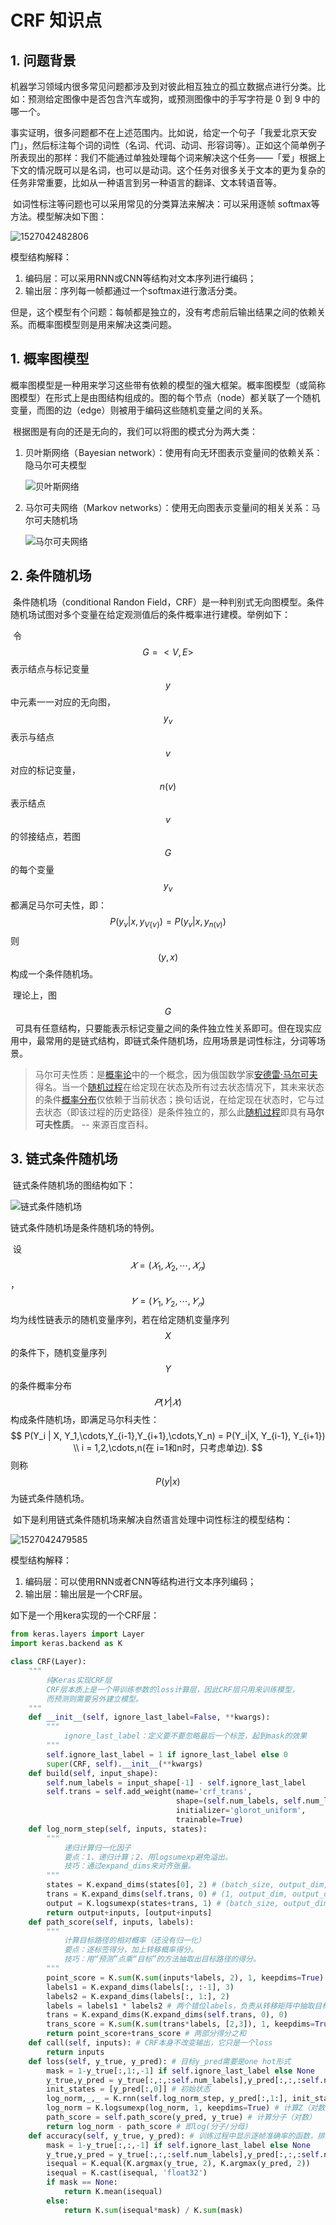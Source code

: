 # CRF 知识点

## 1. 问题背景

​	机器学习领域内很多常见问题都涉及到对彼此相互独立的孤立数据点进行分类。比如：预测给定图像中是否包含汽车或狗，或预测图像中的手写字符是 0 到 9 中的哪一个。

​	事实证明，很多问题都不在上述范围内。比如说，给定一个句子「我爱北京天安门」，然后标注每个词的词性（名词、代词、动词、形容词等）。正如这个简单例子所表现出的那样：我们不能通过单独处理每个词来解决这个任务——「爱」根据上下文的情况既可以是名词，也可以是动词。这个任务对很多关于文本的更为复杂的任务非常重要，比如从一种语言到另一种语言的翻译、文本转语音等。

​	如词性标注等问题也可以采用常见的分类算法来解决：可以采用逐帧 softmax等方法。模型解决如下图：

![1527042482806](../images/CRF/1527042482806.png)

模型结构解释：

1. 编码层：可以采用RNN或CNN等结构对文本序列进行编码；
2. 输出层：序列每一帧都通过一个softmax进行激活分类。

但是，这个模型有个问题：每帧都是独立的，没有考虑前后输出结果之间的依赖关系。而概率图模型则是用来解决这类问题。

## 1. 概率图模型

​	概率图模型是一种用来学习这些带有依赖的模型的强大框架。概率图模型（或简称图模型）在形式上是由图结构组成的。图的每个节点（node）都关联了一个随机变量，而图的边（edge）则被用于编码这些随机变量之间的关系。

​	根据图是有向的还是无向的，我们可以将图的模式分为两大类：

1. 贝叶斯网络（ Bayesian network）：使用有向无环图表示变量间的依赖关系：隐马尔可夫模型

   ![贝叶斯网络](../images/CRF/贝叶斯网络.jpeg)

2. 马尔可夫网络（Markov networks）：使用无向图表示变量间的相关关系：马尔可夫随机场

   ![马尔可夫网络](../images/CRF/马尔可夫网络.png)

## 2. 条件随机场

​	条件随机场（conditional Randon Field，CRF）是一种判别式无向图模型。条件随机场试图对多个变量在给定观测值后的条件概率进行建模。举例如下：

​	令 $$ G = <V, E> $$ 表示结点与标记变量 $$ y $$ 中元素一一对应的无向图， $$ y_v$$ 表示与结点 $$ v $$ 对应的标记变量，$$ n(v) $$ 表示结点 $$ v $$ 的邻接结点，若图 $$ G $$ 的每个变量 $$ y_v $$ 都满足马尔可夫性，即：
$$
P(y_v|x,y_{V\{v\}}) = P(y_v | x, y_{n(v)})
$$
则 $$ (y, x) $$ 构成一个条件随机场。

​	理论上，图 $$ G $$   可具有任意结构，只要能表示标记变量之间的条件独立性关系即可。但在现实应用中，最常用的是链式结构，即链式条件随机场，应用场景是词性标注，分词等场景。

> 马尔可夫性质：是[概率论](https://baike.baidu.com/item/概率论)中的一个概念，因为俄国数学家[安德雷·马尔可夫](https://baike.baidu.com/item/安德雷·马尔可夫)得名。当一个[随机过程](https://baike.baidu.com/item/随机过程)在给定现在状态及所有过去状态情况下，其未来状态的条件[概率分布](https://baike.baidu.com/item/概率分布)仅依赖于当前状态；换句话说，在给定现在状态时，它与过去状态（即该过程的历史路径）是条件独立的，那么此[随机过程](https://baike.baidu.com/item/随机过程)即具有**马尔可夫性质**。 -- 来源百度百科。

## 3. 链式条件随机场

​	链式条件随机场的图结构如下：

![链式条件随机场](../images/CRF/链式条件随机场.png)

链式条件随机场是条件随机场的特例。

​	设 $$ 𝑋=(𝑋_1,𝑋_2,\cdots,𝑋_𝑛) $$ ，$$ 𝑌=(𝑌_1,𝑌_2,\cdots,𝑌_𝑛) $$ 均为线性链表示的随机变量序列，若在给定随机变量序列 $$ X $$的条件下，随机变量序列 $$ Y $$ 的条件概率分布 $$ 𝑃(𝑌|𝑋) $$ 构成条件随机场，即满足马尔科夫性：
$$
P(Y_i | X, Y_1,\cdots,Y_{i-1},Y_{i+1},\cdots,Y_n) = P(Y_i|X, Y_{i-1}, Y_{i+1}) \\
i = 1,2,\cdots,n(在 i=1和n时，只考虑单边).
$$
则称 $$ P(y|x) $$ 为链式条件随机场。

​	如下是利用链式条件随机场来解决自然语言处理中词性标注的模型结构：

![1527042479585](../images/CRF/1527042479585.png)

模型结构解释：

1. 编码层：可以使用RNN或者CNN等结构进行文本序列编码；
2. 输出层：输出层是一个CRF层。

如下是一个用kera实现的一个CRF层：

```python
from keras.layers import Layer
import keras.backend as K

class CRF(Layer):
    """
    	纯Keras实现CRF层
    	CRF层本质上是一个带训练参数的loss计算层，因此CRF层只用来训练模型，
    	而预测则需要另外建立模型。
    """
    def __init__(self, ignore_last_label=False, **kwargs):
        """
        	ignore_last_label：定义要不要忽略最后一个标签，起到mask的效果
        """
        self.ignore_last_label = 1 if ignore_last_label else 0
        super(CRF, self).__init__(**kwargs)
    def build(self, input_shape):
        self.num_labels = input_shape[-1] - self.ignore_last_label
        self.trans = self.add_weight(name='crf_trans',
                                     shape=(self.num_labels, self.num_labels),
                                     initializer='glorot_uniform',
                                     trainable=True)
    def log_norm_step(self, inputs, states):
        """
        	递归计算归一化因子
        	要点：1、递归计算；2、用logsumexp避免溢出。
        	技巧：通过expand_dims来对齐张量。
        """
        states = K.expand_dims(states[0], 2) # (batch_size, output_dim, 1)
        trans = K.expand_dims(self.trans, 0) # (1, output_dim, output_dim)
        output = K.logsumexp(states+trans, 1) # (batch_size, output_dim)
        return output+inputs, [output+inputs]
    def path_score(self, inputs, labels):
        """
        	计算目标路径的相对概率（还没有归一化）
        	要点：逐标签得分，加上转移概率得分。
        	技巧：用“预测”点乘“目标”的方法抽取出目标路径的得分。
        """
        point_score = K.sum(K.sum(inputs*labels, 2), 1, keepdims=True) # 逐标签得分
        labels1 = K.expand_dims(labels[:, :-1], 3)
        labels2 = K.expand_dims(labels[:, 1:], 2)
        labels = labels1 * labels2 # 两个错位labels，负责从转移矩阵中抽取目标转移得分
        trans = K.expand_dims(K.expand_dims(self.trans, 0), 0)
        trans_score = K.sum(K.sum(trans*labels, [2,3]), 1, keepdims=True)
        return point_score+trans_score # 两部分得分之和
    def call(self, inputs): # CRF本身不改变输出，它只是一个loss
        return inputs
    def loss(self, y_true, y_pred): # 目标y_pred需要是one hot形式
        mask = 1-y_true[:,1:,-1] if self.ignore_last_label else None
        y_true,y_pred = y_true[:,:,:self.num_labels],y_pred[:,:,:self.num_labels]
        init_states = [y_pred[:,0]] # 初始状态
        log_norm,_,_ = K.rnn(self.log_norm_step, y_pred[:,1:], init_states, mask=mask) # 计算Z向量（对数）
        log_norm = K.logsumexp(log_norm, 1, keepdims=True) # 计算Z（对数）
        path_score = self.path_score(y_pred, y_true) # 计算分子（对数）
        return log_norm - path_score # 即log(分子/分母)
    def accuracy(self, y_true, y_pred): # 训练过程中显示逐帧准确率的函数，排除了mask的影响
        mask = 1-y_true[:,:,-1] if self.ignore_last_label else None
        y_true,y_pred = y_true[:,:,:self.num_labels],y_pred[:,:,:self.num_labels]
        isequal = K.equal(K.argmax(y_true, 2), K.argmax(y_pred, 2))
        isequal = K.cast(isequal, 'float32')
        if mask == None:
            return K.mean(isequal)
        else:
            return K.sum(isequal*mask) / K.sum(mask)
```

